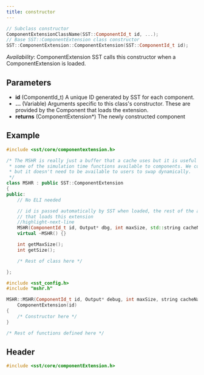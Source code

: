 ```yaml
---
title: constructor
---
```


```cpp
// Subclass constructor
ComponentExtensionClassName(SST::ComponentId_t id, ...);
// Base SST::ComponentExtension class constructor
SST::ComponentExtension::ComponentExtension(SST::ComponentId_t id);
```
*Availability*: ComponentExtension
SST calls this constructor when a ComponentExtension is loaded.

## Parameters
* **id** (ComponentId_t) A unique ID generated by SST for each component. 
* **...** (Variable) Arguments specific to this class's constructor. These are provided by the Component that loads the extension.
* **returns** (ComponentExtension*) The newly constructed component

## Example

<!--- SOURCE_CODE: sst-elements/src/sst/elements/memHierarchy/mshr.h --->
<!--- SOURCE_CODE: sst-elements/src/sst/elements/memHierarchy/mshr.cc --->
```cpp title="Excerpt from sst-elements/src/sst/elements/memHierarchy/mshr.h"
#include <sst/core/componentextension.h>

/* The MSHR is really just a buffer that a cache uses but it is useful to be able to access
 * some of the simulation time functions available to components. We could make this a subcomponent 
 * but it doesn't need to be available to users to swap dynamically. 
 */
class MSHR : public SST::ComponentExtension
{
public:
    // No ELI needed

    // id is passed automatically by SST when loaded, the rest of the args are provided by the Component 
    // that loads this extension
    //highlight-next-line
    MSHR(ComponentId_t id, Output* dbg, int maxSize, std::string cacheName, std::set<Addr> debugAddr);
    virtual ~MSHR() {}

    int getMaxSize();
    int getSize();

    /* Rest of class here */

};
```
```cpp title="Excerpt from sst-elements/src/sst/elements/memHierarchy/mshr.cc"
#include <sst_config.h>
#include "mshr.h"

MSHR::MSHR(ComponentId_t id, Output* debug, int maxSize, string cacheName, std::set<Addr> debugAddr) :
    ComponentExtension(id)
{
    /* Constructor here */
}

/* Rest of functions defined here */

```

## Header
```cpp
#include <sst/core/componentExtension.h>
```
